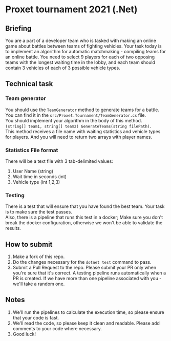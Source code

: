 # Proxet tournament 2021 (.Net)
## Briefing
You are a part of a developer team who is tasked with making an online game about battles between teams of fighting vehicles.
Your task today is to implement an algorithm for automatic matchmaking - compiling teams for an online battle.
You need to select 9 players for each of two opposing teams with the longest waiting time in the lobby, and each team should contain 3 vehicles of each of 3 possible vehicle types.

## Technical task
### Team generator
You should use the ``TeamGenerator`` method to generate teams for a battle.  
You can find it in the `src/Proxet.Tournament/TeamGenerator.cs` file.  
You should implement your algorithm in the body of this method.  
`(string[] team1, string[] team2) GenerateTeams(string filePath)`.  
This method receives a file name with waiting statistics and vehicle types for players. And you will need to return two arrays with player names.

### Statistics File format
There will be a text file with 3 tab-delimited values:  
1. User Name (string)  
1. Wait time in seconds (int)  
1. Vehicle type (int 1,2,3)  

### Testing
There is a test that will ensure that you have found the best team. Your task is to make sure the test passes.  
Also, there is a pipeline that runs this test in a docker; Make sure you don't break the docker configuration, otherwise we won't be able to validate the results.

## How to submit
1. Make a fork of this repo.  
1. Do the changes necessary for the `dotnet test` command to pass.  
1. Submit a Pull Request to the repo. Please submit your PR only when you're sure that it's correct. A testing pipeline runs automatically when a PR is created. If we have more than one pipeline associated with you - we'll take a random one.

## Notes
1. We'll run the pipelines to calculate the execution time, so please ensure that your code is fast.
1. We'll read the code, so please keep it clean and readable. Please add comments to your code where necessary.
1. Good luck!